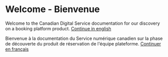 <h1>Welcome - Bienvenue</h1>

Welcome to the Canadian Digital Service documentation for our discovery on a booking platform product. 
[Continue in english](https://cds-snc.github.io/booking-documentation/context)

Bienvenue à la documentation du Service numérique canadien sur la phase de découverte du produit de réservation de l'équipe plateforme.
[Continuer en français](https://cds-snc.github.io/booking-documentation/contexte)
